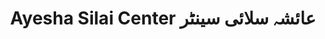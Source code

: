 ---
title: "Ayesha Silai Center عائشہ سلائی سینٹر"
url: /karachi/ayesha-silai-center-y-shh-sly-y-synttr/
shop: Schneiderei
---
